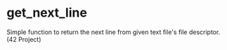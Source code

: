 # get_next_line
Simple function to return the next line from given text file's file descriptor. (42 Project)
